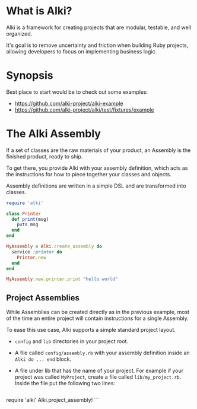 # What is Alki?

Alki is a framework for creating projects that are modular, testable, and well organized.

It's goal is to remove uncertainty and friction when building Ruby projects, allowing developers to focus on implementing business logic.

# Synopsis

Best place to start would be to check out some examples:

* https://github.com/alki-project/alki-example
* https://github.com/alki-project/alki/test/fixtures/example

# The Alki Assembly

If a set of classes are the raw materials of your product, an Assembly is the finished product, ready to ship.

To get there, you provide Alki with your assembly definition, which acts as the instructions for how to piece together your classes and objects.

Assembly definitions are written in a simple DSL and are transformed into classes.

```ruby
require 'alki'

class Printer
  def print(msg)
    puts msg
  end
end

MyAssembly = Alki.create_assembly do
  service :printer do
    Printer.new
  end
end

MyAssembly.new.printer.print "hello world"
```

## Project Assemblies

While Assemblies can be created directly as in the previous example, most
of the time an entire project will contain instructions for a single Assembly.

To ease this use case, Alki supports a simple standard project layout.

* `config` and `lib` directories in your project root.
* A file called `config/assembly.rb` with your assembly definition inside an `Alki do ... end` block.
* A file under lib that has the name of your project. For example if your project was called `MyProject`, create a file called `lib/my_project.rb`.
  Inside the file put the following two lines:
  
    ```ruby
require 'alki'
Alki.project_assembly!
    ```
